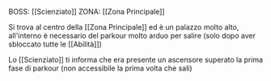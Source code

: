 BOSS: [[Scienziato]]
ZONA: [[Zona Principale]]

Si trova al centro della [[Zona Principale]] ed è un palazzo molto alto, all'interno è necessario del parkour molto arduo per salire (solo dopo aver sbloccato tutte le [[Abilità]])

Lo [[Scienziato]] ti informa che era presente un ascensore superato la prima fase di parkour (non accessibile la prima volta che sali)

